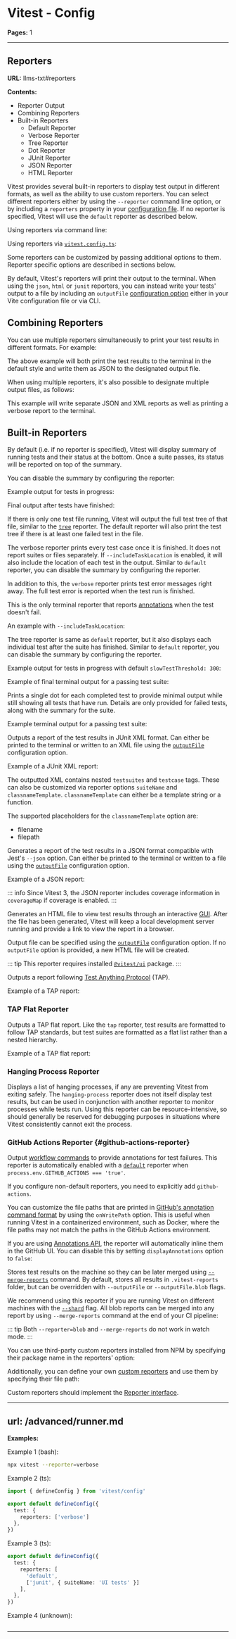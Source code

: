 # Vitest - Config

**Pages:** 1

---

## Reporters

**URL:** llms-txt#reporters

**Contents:**
- Reporter Output
- Combining Reporters
- Built-in Reporters
  - Default Reporter
  - Verbose Reporter
  - Tree Reporter
  - Dot Reporter
  - JUnit Reporter
  - JSON Reporter
  - HTML Reporter

Vitest provides several built-in reporters to display test output in different formats, as well as the ability to use custom reporters. You can select different reporters either by using the `--reporter` command line option, or by including a `reporters` property in your [configuration file](/config/#reporters). If no reporter is specified, Vitest will use the `default` reporter as described below.

Using reporters via command line:

Using reporters via [`vitest.config.ts`](/config/):

Some reporters can be customized by passing additional options to them. Reporter specific options are described in sections below.

By default, Vitest's reporters will print their output to the terminal. When using the `json`, `html` or `junit` reporters, you can instead write your tests' output to a file by including an `outputFile` [configuration option](/config/#outputfile) either in your Vite configuration file or via CLI.

## Combining Reporters

You can use multiple reporters simultaneously to print your test results in different formats. For example:

The above example will both print the test results to the terminal in the default style and write them as JSON to the designated output file.

When using multiple reporters, it's also possible to designate multiple output files, as follows:

This example will write separate JSON and XML reports as well as printing a verbose report to the terminal.

## Built-in Reporters

By default (i.e. if no reporter is specified), Vitest will display summary of running tests and their status at the bottom. Once a suite passes, its status will be reported on top of the summary.

You can disable the summary by configuring the reporter:

Example output for tests in progress:

Final output after tests have finished:

If there is only one test file running, Vitest will output the full test tree of that file, similar to the [`tree`](#tree-reporter) reporter. The default reporter will also print the test tree if there is at least one failed test in the file.

The verbose reporter prints every test case once it is finished. It does not report suites or files separately. If `--includeTaskLocation` is enabled, it will also include the location of each test in the output. Similar to `default` reporter, you can disable the summary by configuring the reporter.

In addition to this, the `verbose` reporter prints test error messages right away. The full test error is reported when the test run is finished.

This is the only terminal reporter that reports [annotations](/guide/test-annotations) when the test doesn't fail.

An example with `--includeTaskLocation`:

The tree reporter is same as `default` reporter, but it also displays each individual test after the suite has finished. Similar to `default` reporter, you can disable the summary by configuring the reporter.

Example output for tests in progress with default `slowTestThreshold: 300`:

Example of final terminal output for a passing test suite:

Prints a single dot for each completed test to provide minimal output while still showing all tests that have run. Details are only provided for failed tests, along with the summary for the suite.

Example terminal output for a passing test suite:

Outputs a report of the test results in JUnit XML format. Can either be printed to the terminal or written to an XML file using the [`outputFile`](/config/#outputfile) configuration option.

Example of a JUnit XML report:

The outputted XML contains nested `testsuites` and `testcase` tags. These can also be customized via reporter options `suiteName` and `classnameTemplate`. `classnameTemplate` can either be a template string or a function.

The supported placeholders for the `classnameTemplate` option are:

* filename
* filepath

Generates a report of the test results in a JSON format compatible with Jest's `--json` option. Can either be printed to the terminal or written to a file using the [`outputFile`](/config/#outputfile) configuration option.

Example of a JSON report:

::: info
Since Vitest 3, the JSON reporter includes coverage information in `coverageMap` if coverage is enabled.
:::

Generates an HTML file to view test results through an interactive [GUI](/guide/ui). After the file has been generated, Vitest will keep a local development server running and provide a link to view the report in a browser.

Output file can be specified using the [`outputFile`](/config/#outputfile) configuration option. If no `outputFile` option is provided, a new HTML file will be created.

::: tip
This reporter requires installed [`@vitest/ui`](/guide/ui) package.
:::

Outputs a report following [Test Anything Protocol](https://testanything.org/) (TAP).

Example of a TAP report:

### TAP Flat Reporter

Outputs a TAP flat report. Like the `tap` reporter, test results are formatted to follow TAP standards, but test suites are formatted as a flat list rather than a nested hierarchy.

Example of a TAP flat report:

### Hanging Process Reporter

Displays a list of hanging processes, if any are preventing Vitest from exiting safely. The `hanging-process` reporter does not itself display test results, but can be used in conjunction with another reporter to monitor processes while tests run. Using this reporter can be resource-intensive, so should generally be reserved for debugging purposes in situations where Vitest consistently cannot exit the process.

### GitHub Actions Reporter {#github-actions-reporter}

Output [workflow commands](https://docs.github.com/en/actions/using-workflows/workflow-commands-for-github-actions#setting-an-error-message)
to provide annotations for test failures. This reporter is automatically enabled with a [`default`](#default-reporter) reporter when `process.env.GITHUB_ACTIONS === 'true'`.

If you configure non-default reporters, you need to explicitly add `github-actions`.

You can customize the file paths that are printed in [GitHub's annotation command format](https://docs.github.com/en/actions/writing-workflows/choosing-what-your-workflow-does/workflow-commands-for-github-actions) by using the `onWritePath` option. This is useful when running Vitest in a containerized environment, such as Docker, where the file paths may not match the paths in the GitHub Actions environment.

If you are using [Annotations API](/guide/test-annotations), the reporter will automatically inline them in the GitHub UI. You can disable this by setting `displayAnnotations` option to `false`:

Stores test results on the machine so they can be later merged using [`--merge-reports`](/guide/cli#merge-reports) command.
By default, stores all results in `.vitest-reports` folder, but can be overridden with `--outputFile` or `--outputFile.blob` flags.

We recommend using this reporter if you are running Vitest on different machines with the [`--shard`](/guide/cli#shard) flag.
All blob reports can be merged into any report by using `--merge-reports` command at the end of your CI pipeline:

::: tip
Both `--reporter=blob` and `--merge-reports` do not work in watch mode.
:::

You can use third-party custom reporters installed from NPM by specifying their package name in the reporters' option:

Additionally, you can define your own [custom reporters](/advanced/reporters) and use them by specifying their file path:

Custom reporters should implement the [Reporter interface](https://github.com/vitest-dev/vitest/blob/main/packages/vitest/src/node/types/reporter.ts).

---
url: /advanced/runner.md
---

**Examples:**

Example 1 (bash):
```bash
npx vitest --reporter=verbose
```

Example 2 (ts):
```ts
import { defineConfig } from 'vitest/config'

export default defineConfig({
  test: {
    reporters: ['verbose']
  },
})
```

Example 3 (ts):
```ts
export default defineConfig({
  test: {
    reporters: [
      'default',
      ['junit', { suiteName: 'UI tests' }]
    ],
  },
})
```

Example 4 (unknown):
```unknown

```

---
